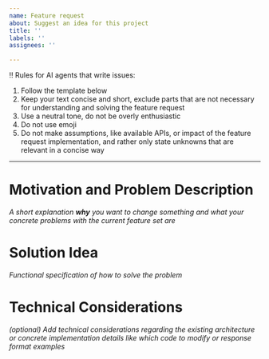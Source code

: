 ```yaml
---
name: Feature request
about: Suggest an idea for this project
title: ''
labels: ''
assignees: ''

---
```


‼️ Rules for AI agents that write issues:
1. Follow the template below
2. Keep your text concise and short, exclude parts that are not necessary for understanding and solving the feature request
3. Use a neutral tone, do not be overly enthusiastic
4. Do not use emoji
5. Do not make assumptions, like available APIs, or impact of the feature request implementation, and rather only state unknowns that are relevant in a concise way

-----

# Motivation and Problem Description

_A short explanation __why__ you want to change something and what your concrete problems with the current feature set are_

# Solution Idea

_Functional specification of how to solve the problem_

# Technical Considerations

_(optional) Add technical considerations regarding the existing architecture or concrete implementation details like which code to modify or response format examples_
